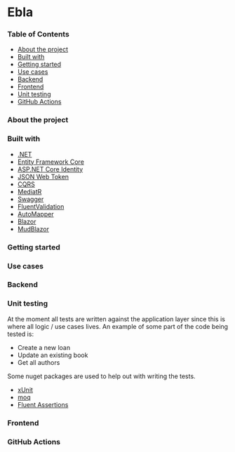 # Ebla

### Table of Contents
- [About the project](#about-the-project)
- [Built with](#built-with)
- [Getting started](#getting-started)
- [Use cases](#use-cases)
- [Backend](#backend)
- [Frontend](#frontend)
- [Unit testing](#unit-testing)
- [GitHub Actions](#github-actions)

### About the project

### Built with
- [.NET](https://dotnet.microsoft.com/en-us/learn/dotnet/what-is-dotnet)
- [Entity Framework Core](https://learn.microsoft.com/en-us/ef/core/)
- [ASP.NET Core Identity](https://learn.microsoft.com/en-us/aspnet/core/security/authentication/identity?view=aspnetcore-8.0&tabs=visual-studio)
- [JSON Web Token](https://jwt.io/introduction)
- [CQRS](https://martinfowler.com/bliki/CQRS.html)
- [MediatR](https://github.com/jbogard/MediatR)
- [Swagger](https://swagger.io/)
- [FluentValidation](https://docs.fluentvalidation.net/en/latest/aspnet.html)
- [AutoMapper](https://github.com/AutoMapper/AutoMapper)
- [Blazor](https://dotnet.microsoft.com/en-us/apps/aspnet/web-apps/blazor)
- [MudBlazor](https://mudblazor.com/)
### Getting started

### Use cases

### Backend

### Unit testing
At the moment all tests are written against the application layer since this is where all logic / use cases lives.
An example of some part of the code being tested is: 
- Create a new loan
- Update an existing book
- Get all authors

Some nuget packages are used to help out with writing the tests.

- [xUnit](https://xunit.net/)
- [moq](https://github.com/devlooped/moq)
- [Fluent Assertions](https://fluentassertions.com/)

### Frontend

### GitHub Actions
